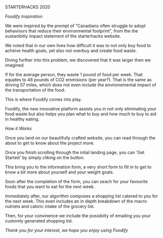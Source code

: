 STARTERHACKS 2020

*Foodify Inspiration*

We were inspired by the prompt of "Canadians often struggle to adopt behaviours that reduce their environmental footprint", from the the sustanibitly impact statement of the starterhacks website.

We noted that in our own lives how difficult it was to not only buy food to acheive health goals, yet also not overbuy and create food waste.

Diving further into this problem, we discovered that it was larger then we imagined.

If for the average person, they waste 1 pound of food per week. That equates to 48 pounds of CO2 emmisions (per year?). That is the same as driving 57 miles, which does not even include the environemental impact of the transportation of the food.

This is where Foodify comes into play.

Foodify, the new innovative platform assists you in not only eliminating your food waste but also helps you plan what to buy and how much to buy to aid in healthy eating.

*How it Works*

Once you land on our beautifully crafted website, you can read through the about to get to know about the project more.

Once you finish scrolling through the intial landing page, you can 'Get Started' by simply cliking on the button.

This bring you to the information form, a very short form to fill in to get to know a bit more about yourself and your weight goals.

Soon after the completion of the form, you can seach for your favourite foods that you want to eat for the next week.

Immediately after, our algorithm composes a shopping list catered to you for the next week. This even includes an in depth breakdown of the macro nutriets and caloric intake of the grocery list.

Then, for your convinence we include the possibilty of emailing you your customly generated shopping list.

*Thank you for your interest, we hope you enjoy using Foodify*
